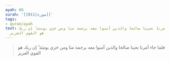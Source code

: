```yaml
---
ayah: 66
surah: '[[011|سورة]]'
tags:
- quran/ayah
text: فلما جاء أمرنا نجينا صالحا والذين آمنوا معه برحمة منا ومن خزي يومئذ ۗ إن ربك
  هو القوي العزيز
---
```

> فلما جاء أمرنا نجينا صالحا والذين آمنوا معه برحمة منا ومن خزي يومئذ ۗ إن ربك هو القوي العزيز

